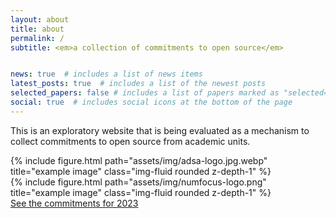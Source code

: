 ```yaml
---
layout: about
title: about
permalink: /
subtitle: <em>a collection of commitments to open source</em>


news: true  # includes a list of news items
latest_posts: true  # includes a list of the newest posts
selected_papers: false # includes a list of papers marked as "selected={true}"
social: true  # includes social icons at the bottom of the page
---
```


This is an exploratory website that is being evaluated as a mechanism to collect commitments to open source from academic units. 



<div class="row">
    <div class="col-sm mt-3 mt-md-0">
        {% include figure.html path="assets/img/adsa-logo.jpg.webp" title="example image" class="img-fluid rounded z-depth-1" %}
    </div>
    <div class="col-sm mt-3 mt-md-0">
        {% include figure.html path="assets/img/numfocus-logo.png" title="example image" class="img-fluid rounded z-depth-1" %}
    </div>
</div>

<div class="container">
  <div class="row">
     <div class="col-4 center"></div>
     <div class="col-6 center">
       <a class="btn btn-primary" href="/open-source-pledge/registry" role="button">See the commitments for 2023</a>
    </div>
  </div>
</div>
